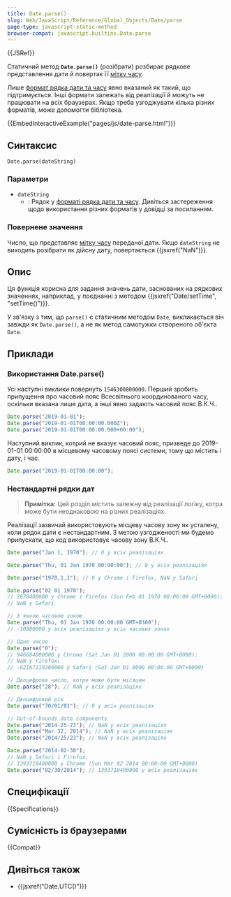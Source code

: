 ```yaml
---
title: Date.parse()
slug: Web/JavaScript/Reference/Global_Objects/Date/parse
page-type: javascript-static-method
browser-compat: javascript.builtins.Date.parse
---
```


{{JSRef}}

Статичний метод **`Date.parse()`** (розібрати) розбирає рядкове представлення дати й повертає її [мітку часу](/uk/docs/Web/JavaScript/Reference/Global_Objects/Date#epokha-mitky-chasu-ta-nediisna-data).

Лише [формат рядка дати та часу](/uk/docs/Web/JavaScript/Reference/Global_Objects/Date#format-riadka-daty-ta-chasu) явно вказаний як такий, що підтримується. Інші формати залежать від реалізації й можуть не працювати на всіх браузерах. Якщо треба узгоджувати кілька різних форматів, може допомогти бібліотека.

{{EmbedInteractiveExample("pages/js/date-parse.html")}}

## Синтаксис

```js-nolint
Date.parse(dateString)
```

### Параметри

- `dateString`
  - : Рядок у [форматі рядка дати та часу](/uk/docs/Web/JavaScript/Reference/Global_Objects/Date#format-riadka-daty-ta-chasu). Дивіться застереження щодо використання різних форматів у довідці за посиланням.

### Повернене значення

Число, що представляє [мітку часу](/uk/docs/Web/JavaScript/Reference/Global_Objects/Date#format-riadka-daty-ta-chasu) переданої дати. Якщо `dateString` не виходить розібрати як дійсну дату, повертається {{jsxref("NaN")}}.

## Опис

Ця функція корисна для задання значень дати, заснованих на рядкових значеннях, наприклад, у поєднанні з методом {{jsxref("Date/setTime", "setTime()")}}.

У зв'язку з тим, що `parse()` є статичним методом `Date`, викликається він завжди як `Date.parse()`, а не як метод самотужки створеного об'єкта `Date`.

## Приклади

### Використання Date.parse()

Усі наступні виклики повернуть `1546300800000`. Перший зробить припущення про часовий пояс Всесвітнього координованого часу, оскільки вказана лише дата, а інші явно задають часовий пояс В.К.Ч..

```js
Date.parse("2019-01-01");
Date.parse("2019-01-01T00:00:00.000Z");
Date.parse("2019-01-01T00:00:00.000+00:00");
```

Наступний виклик, котрий не вказує часовий пояс, призведе до 2019-01-01 00:00:00 в місцевому часовому поясі системи, тому що містить і дату, і час.

```js
Date.parse("2019-01-01T00:00:00");
```

### Нестандартні рядки дат

> **Примітка:** Цей розділ містить залежну від реалізації логіку, котра може бути неоднаковою на різних реалізаціях.

Реалізації зазвичай використовують місцеву часову зону як усталену, коли рядок дати є нестандартним. З метою узгодженості ми будемо припускати, що код використовує часову зону В.К.Ч..

```js
Date.parse("Jan 1, 1970"); // 0 у всіх реалізаціях

Date.parse("Thu, 01 Jan 1970 00:00:00"); // 0 у всіх реалізаціях

Date.parse("1970,1,1"); // 0 у Chrome і Firefox, NaN у Safari

Date.parse("02 01 1970");
// 2678400000 у Chrome і Firefox (Sun Feb 01 1970 00:00:00 GMT+0000);
// NaN у Safari

// З явною часовою зоною
Date.parse("Thu, 01 Jan 1970 00:00:00 GMT+0300");
// -10800000 у всіх реалізаціях у всіх часових зонах

// Одне число
Date.parse("0");
// 946684800000 у Chrome (Sat Jan 01 2000 00:00:00 GMT+0000);
// NaN у Firefox;
// -62167219200000 у Safari (Sat Jan 01 0000 00:00:00 GMT+0000)

// Двоцифрове число, котре може бути місяцем
Date.parse("28"); // NaN у всіх реалізаціях

// Двоцифровий рік
Date.parse("70/01/01"); // 0 у всіх реалізаціях

// Out-of-bounds date components
Date.parse("2014-25-23"); // NaN у всіх реалізаціях
Date.parse("Mar 32, 2014"); // NaN у всіх реалізаціях
Date.parse("2014/25/23"); // NaN у всіх реалізаціях

Date.parse("2014-02-30");
// NaN у Safari і Firefox;
// 1393718400000 у Chrome (Sun Mar 02 2014 00:00:00 GMT+0000)
Date.parse("02/30/2014"); // 1393718400000 у всіх реалізаціях
```

## Специфікації

{{Specifications}}

## Сумісність із браузерами

{{Compat}}

## Дивіться також

- {{jsxref("Date.UTC()")}}
